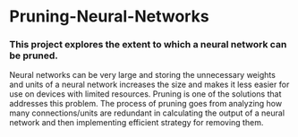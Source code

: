 # Pruning-Neural-Networks

### This project explores the extent to which a neural network can be pruned. 

Neural networks can be very large and storing the unnecessary weights and units of a neural network increases the size and makes it less easier for use on devices with limited resources. Pruning is one of the solutions that addresses this problem.
The process of pruning goes from analyzing how many connections/units are redundant in calculating the output of a neural network and then implementing efficient strategy for removing them.
